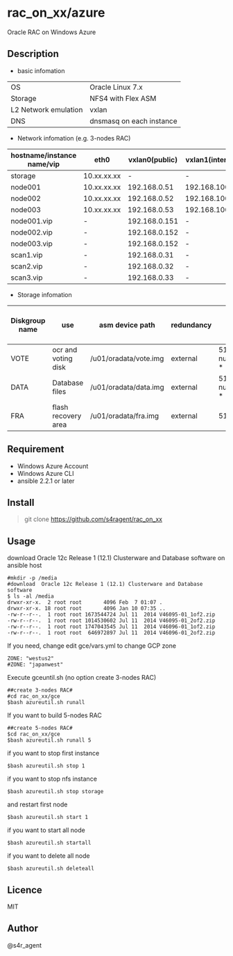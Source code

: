 rac_on_xx/azure
====

 Oracle RAC on Windows Azure

## Description
- basic infomation

|||
|-----|-----|
|OS|Oracle Linux 7.x|
|Storage|NFS4 with Flex ASM|
|L2 Network emulation|vxlan|
|DNS|dnsmasq on each instance|

- Network infomation (e.g. 3-nodes RAC)

|hostname/instance name/vip|eth0|vxlan0(public)|vxlan1(internal)|vxlan2(asm)|
|--------|--------|-------|-------|-------|
|storage|10.xx.xx.xx|-|-|-|
|node001|10.xx.xx.xx|192.168.0.51|192.168.100.51|192.168.200.51|
|node002|10.xx.xx.xx|192.168.0.52|192.168.100.52|192.168.200.52|
|node003|10.xx.xx.xx|192.168.0.53|192.168.100.53|192.168.200.53|
|node001.vip|-|192.168.0.151|-|-|
|node002.vip|-|192.168.0.152|-|-|
|node003.vip|-|192.168.0.152|-|-|
|scan1.vip|-|192.168.0.31|-|-|
|scan2.vip|-|192.168.0.32|-|-|
|scan3.vip|-|192.168.0.33|-|-|


- Storage infomation 

|Diskgroup name|use|asm device path|redundancy|size(GB)|size(GB)(e.g. 3-nodes RAC)|
|--------|--------|-------|-------|-------|-------|
|VOTE|ocr and voting disk|/u01/oradata/vote.img|external| 5120 + ( num_of_nodes * 1024 )|8192|
|DATA|Database files|/u01/oradata/data.img|external| 5120 + ( num_of_nodes * 1024 ) |8192|
|FRA|flash recovery area|/u01/oradata/fra.img|external|5120|5120|

## Requirement
- Windows Azure Account
- Windows Azure CLI
- ansible 2.2.1 or later

## Install
>git clone https://github.com/s4ragent/rac_on_xx

## Usage
download Oracle 12c Release 1 (12.1) Clusterware and Database software on ansible host

    #mkdir -p /media
    #download  Oracle 12c Release 1 (12.1) Clusterware and Database software
    $ ls -al /media
    drwxr-xr-x.  2 root root       4096 Feb  7 01:07 .
    drwxr-xr-x. 18 root root       4096 Jan 10 07:35 ..
    -rw-r--r--.  1 root root 1673544724 Jul 11  2014 V46095-01_1of2.zip
    -rw-r--r--.  1 root root 1014530602 Jul 11  2014 V46095-01_2of2.zip
    -rw-r--r--.  1 root root 1747043545 Jul 11  2014 V46096-01_1of2.zip
    -rw-r--r--.  1 root root  646972897 Jul 11  2014 V46096-01_2of2.zip


If you need, change edit gce/vars.yml to change GCP zone

    ZONE: "westus2"
    #ZONE: "japanwest"
    
Execute gceuntil.sh   (no option create 3-nodes RAC)

    ##create 3-nodes RAC#
    #cd rac_on_xx/gce
    $bash azureutil.sh runall

If you want to build 5-nodes RAC

    ##create 5-nodes RAC#
    $cd rac_on_xx/gce
    $bash azureutil.sh runall 5

if you want to stop first instance

    $bash azureutil.sh stop 1

if you want to stop nfs instance

    $bash azureutil.sh stop storage

and restart first node

    $bash azureutil.sh start 1
    
if you want to start all node

    $bash azureutil.sh startall

if you want to delete all node

    $bash azureutil.sh deleteall

## Licence
MIT


## Author
@s4r_agent
